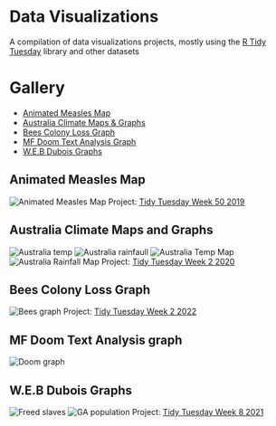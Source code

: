 # Data Visualizations

A compilation of data visualizations projects, mostly using the [R Tidy Tuesday](https://github.com/rfordatascience/tidytuesday) library and other datasets 

# Gallery
* [Animated Measles Map](#animated-measles-map)
* [Australia Climate Maps & Graphs](#australia-climate-maps-graphs)
* [Bees Colony Loss Graph](#bees-colony-loss-graph)
* [MF Doom Text Analysis Graph](#mf-doom-text-analysis-graph)
* [W.E.B Dubois Graphs](#w.e.b.-dubois-graphs)


## Animated Measles Map
![Animated Measles Map](CopyOfmeaslesmap.gif)
Project: [Tidy Tuesday Week 50 2019](https://github.com/rfordatascience/tidytuesday/tree/master/data/2019/2019-12-10)
## Australia Climate Maps and Graphs
![Australia temp](CopyOffacet-grid-temp.png)
![Australia rainfaull](CopyOffacet-grid-rainfall.png)
![Australia Temp Map](CopyOfDec2019avg.png)
![Australia Rainfall Map](CopyOfRainfallavg.png)
Project: [Tidy Tuesday Week 2 2020](https://github.com/rfordatascience/tidytuesday/blob/master/data/2020/2020-01-07/readme.md)
## Bees Colony Loss Graph
![Bees graph](CopyOfbees_with_cairo.png)
Project: [Tidy Tuesday Week 2 2022](https://github.com/rfordatascience/tidytuesday/blob/master/data/2022/2022-01-11/readme.md)
## MF Doom Text Analysis graph
![Doom graph](CopyOfdoom_graph.png)
## W.E.B Dubois Graphs
![Freed slaves](CopyOfFreed_slaves_plot.png)
![GA population](CopyOfGA_pop_plot.png)
Project: [Tidy Tuesday Week 8 2021](https://github.com/ajstarks/dubois-data-portraits/tree/master/challenge)